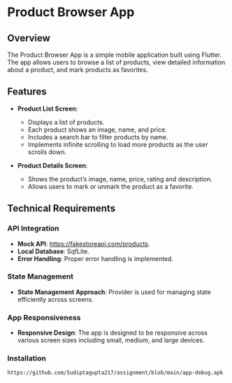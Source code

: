 # Product Browser App

## Overview

The Product Browser App is a simple mobile application built using Flutter. The app allows users to browse a list of products, view detailed information about a product, and mark products as favorites.

## Features

- **Product List Screen**:
  - Displays a list of products.
  - Each product shows an image, name, and price.
  - Includes a search bar to filter products by name.
  - Implements infinite scrolling to load more products as the user scrolls down.

- **Product Details Screen**:
  - Shows the product’s image, name, price, rating and description.
  - Allows users to mark or unmark the product as a favorite.

## Technical Requirements


### API Integration

- **Mock API**: https://fakestoreapi.com/products.
- **Local Database**: SqfLite.
- **Error Handling**: Proper error handling is implemented.

### State Management

- **State Management Approach**: Provider is used for managing state efficiently across screens.

### App Responsiveness


- **Responsive Design**: The app is designed to be responsive across various screen sizes including small, medium, and large devices.


### Installation

   ```bash
  https://github.com/Sudiptagupta217/assignment/blob/main/app-debug.apk
